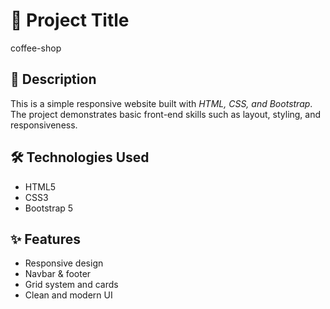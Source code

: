 # 📌 Project Title  
coffee-shop

## 📖 Description  
This is a simple responsive website built with *HTML, CSS, and Bootstrap*.  
The project demonstrates basic front-end skills such as layout, styling, and responsiveness.  

## 🛠 Technologies Used  
- HTML5  
- CSS3  
- Bootstrap 5  

## ✨ Features  
- Responsive design  
- Navbar & footer  
- Grid system and cards  
- Clean and modern UI
